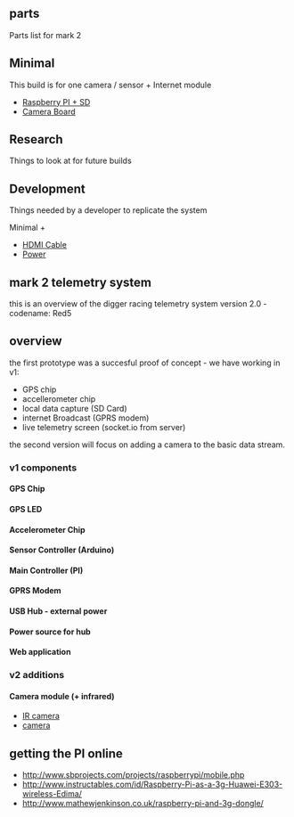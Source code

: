 parts
-----

Parts list for mark 2

## Minimal

This build is for one camera / sensor + Internet module

 * [Raspberry PI + SD](http://uk.farnell.com/jsp/search/productdetail.jsp?sku=2334982)
 * [Camera Board](http://uk.farnell.com/raspberry-pi/rpi-camera-board/raspberry-pi-camera-board-5mp/dp/2302279)

## Research

Things to look at for future builds

## Development

Things needed by a developer to replicate the system

Minimal + 

 * [HDMI Cable](http://uk.farnell.com/pro-signal/psg02574/lead-hdmi-to-dvi-2m/dp/1813133)
 * [Power](http://uk.farnell.com/raspberry-pi-psu/rpi-psu-uk-mk1/power-supply-raspberry-5v-1a-uk/dp/2254792)

## mark 2 telemetry system

this is an overview of the digger racing telemetry system version 2.0 - codename: Red5

## overview

the first prototype was a succesful proof of concept - we have working in v1:

 * GPS chip
 * accellerometer chip
 * local data capture (SD Card)
 * internet Broadcast  (GPRS modem)
 * live telemetry screen (socket.io from server)

the second version will focus on adding a camera to the basic data stream.

### v1 components

#### GPS Chip

#### GPS LED

#### Accelerometer Chip

#### Sensor Controller (Arduino)

#### Main Controller (PI)

#### GPRS Modem

#### USB Hub - external power

#### Power source for hub

#### Web application

### v2 additions

#### Camera module (+ infrared)

 * [IR camera](http://uk.rs-online.com/web/p/video-modules/7902811/)
 * [camera](http://raspberrypi.rsdelivers.com/product/raspberry-pi/camera-module/raspberry-pi-hd-video-camera-module/7757731.aspx)



## getting the PI online

 * http://www.sbprojects.com/projects/raspberrypi/mobile.php
 * http://www.instructables.com/id/Raspberry-Pi-as-a-3g-Huawei-E303-wireless-Edima/
 * http://www.mathewjenkinson.co.uk/raspberry-pi-and-3g-dongle/